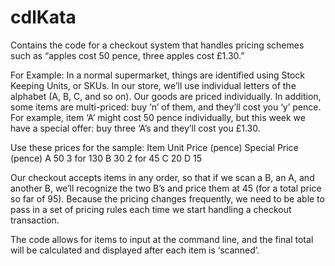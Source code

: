 # cdlKata
Contains the code for a checkout system that handles pricing schemes such as “apples
cost 50 pence, three apples cost £1.30.”

For Example: 
In a normal supermarket, things are identified using Stock Keeping Units, or SKUs. In
our store, we’ll use individual letters of the alphabet (A, B, C, and so on). Our goods are
priced individually. In addition, some items are multi-priced: buy ‘n’ of them, and they’ll cost
you ‘y’ pence. For example, item ‘A’ might cost 50 pence individually, but this week we have
a special offer: buy three ‘A’s and they’ll cost you £1.30.

Use these prices for the sample:
Item Unit Price (pence) Special Price (pence)
A 50 3 for 130
B 30 2 for 45
C 20
D 15

Our checkout accepts items in any order, so that if we scan a B, an A, and another B, we’ll
recognize the two B’s and price them at 45 (for a total price so far of 95). Because the
pricing changes frequently, we need to be able to pass in a set of pricing rules each time we
start handling a checkout transaction.

The code allows for items to input at the command line, and the final total will 
be calculated and displayed after each item is ‘scanned’.